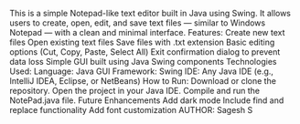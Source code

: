 This is a simple Notepad-like text editor built in Java using Swing.
It allows users to create, open, edit, and save text files — similar to Windows Notepad — with a clean and minimal interface.
Features:
Create new text files
Open existing text files
Save files with .txt extension
Basic editing options (Cut, Copy, Paste, Select All)
Exit confirmation dialog to prevent data loss
Simple GUI built using Java Swing components
Technologies Used:
Language: Java
GUI Framework: Swing
IDE: Any Java IDE (e.g., IntelliJ IDEA, Eclipse, or NetBeans)
How to Run:
Download or clone the repository.
Open the project in your Java IDE.
Compile and run the NotePad.java file.
Future Enhancements
Add dark mode
Include find and replace functionality
Add font customization
AUTHOR:
Sagesh S
